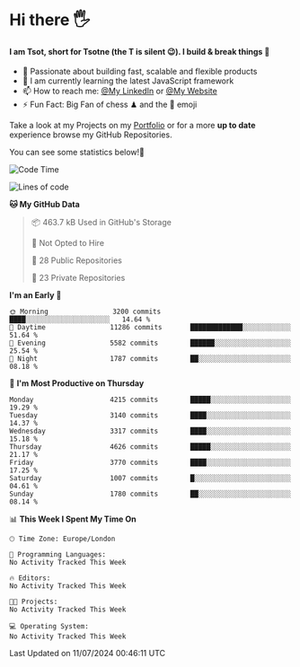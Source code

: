 # Hi there :raised_hand_with_fingers_splayed:
#### I am Tsot, short for Tsotne (the T is silent :wink:). I build & break things :space_invader:
- :telescope: Passionate about building fast, scalable and flexible products
- :seedling: I am currently learning the latest JavaScript framework 
- :mailbox: How to reach me: [@My LinkedIn](https://www.linkedin.com/in/tsotne-gvadzabia/) or [@My Website](https://tsotne.co.uk/contact)
- :zap: Fun Fact: Big Fan of chess ♟ and the 👾 emoji

Take a look at my Projects on my [Portfolio](https://tsotne.co.uk/) or for a more **up to date** experience browse my GitHub Repositories.

You can see some statistics below!:space_invader:
<!--START_SECTION:waka-->
![Code Time](http://img.shields.io/badge/Code%20Time-761%20hrs%202%20mins-blue)

![Lines of code](https://img.shields.io/badge/From%20Hello%20World%20I%27ve%20Written-7.6%20million%20lines%20of%20code-blue)

**🐱 My GitHub Data** 

> 📦 463.7 kB Used in GitHub's Storage 
 > 
> 🚫 Not Opted to Hire
 > 
> 📜 28 Public Repositories 
 > 
> 🔑 23 Private Repositories 
 > 
**I'm an Early 🐤** 

```text
🌞 Morning                3200 commits        ████░░░░░░░░░░░░░░░░░░░░░   14.64 % 
🌆 Daytime                11286 commits       █████████████░░░░░░░░░░░░   51.64 % 
🌃 Evening                5582 commits        ██████░░░░░░░░░░░░░░░░░░░   25.54 % 
🌙 Night                  1787 commits        ██░░░░░░░░░░░░░░░░░░░░░░░   08.18 % 
```
📅 **I'm Most Productive on Thursday** 

```text
Monday                   4215 commits        █████░░░░░░░░░░░░░░░░░░░░   19.29 % 
Tuesday                  3140 commits        ████░░░░░░░░░░░░░░░░░░░░░   14.37 % 
Wednesday                3317 commits        ████░░░░░░░░░░░░░░░░░░░░░   15.18 % 
Thursday                 4626 commits        █████░░░░░░░░░░░░░░░░░░░░   21.17 % 
Friday                   3770 commits        ████░░░░░░░░░░░░░░░░░░░░░   17.25 % 
Saturday                 1007 commits        █░░░░░░░░░░░░░░░░░░░░░░░░   04.61 % 
Sunday                   1780 commits        ██░░░░░░░░░░░░░░░░░░░░░░░   08.14 % 
```


📊 **This Week I Spent My Time On** 

```text
🕑︎ Time Zone: Europe/London

💬 Programming Languages: 
No Activity Tracked This Week

🔥 Editors: 
No Activity Tracked This Week

🐱‍💻 Projects: 
No Activity Tracked This Week

💻 Operating System: 
No Activity Tracked This Week
```


 Last Updated on 11/07/2024 00:46:11 UTC
<!--END_SECTION:waka-->
